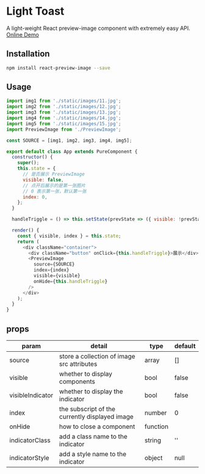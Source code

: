 # Light Toast

A light-weight React preview-image component with extremely easy API. [Online Demo](https://shenxuxiang.github.io/react-preview-image/)

## Installation

```sh
npm install react-preview-image --save
```

## Usage

```js
import img1 from './static/images/11.jpg';
import img2 from './static/images/12.jpg';
import img3 from './static/images/13.jpg';
import img4 from './static/images/14.jpg';
import img5 from './static/images/15.jpg';
import PreviewImage from './PreviewImage';

const SOURCE = [img1, img2, img3, img4, img5];

export default class App extends PureComponent {
  constructor() {
    super();
    this.state = {
      // 是否展示 PreviewImage
      visible: false,
      // 点开后展示的是第一张图片
      // 0 表示第一张，默认第一张
      index: 0,
    };
  }

  handleTriggle = () => this.setState(prevState => ({ visible: !prevState.visible }))

  render() {
    const { visible, index } = this.state;
    return (
      <div className="container">
        <div className="button" onClick={this.handleTriggle}>展示</div>
        <PreviewImage
          source={SOURCE}
          index={index}
          visible={visible}
          onHide={this.handleTriggle}
        />
      </div>
    );
  }
}
```

## props


| param            | detail                                         | type     | default |
| ---------------- | -----------------------------------------------| -------- | ------- |
| source           | store a collection of image src attributes     | array    | []      |
| visible          | whether to display components                  | bool     | false   |
| visibleIndicator | whether to display the indicator               | bool     | false   |
| index            | the subscript of the currently displayed image | number   | 0       |
| onHide           | how to close a component                       | function |         |
| indicatorClass   | add a class name to the indicator              | string   | ''      |
| indicatorStyle   | add a style name to the indicator              | object   | null    |
